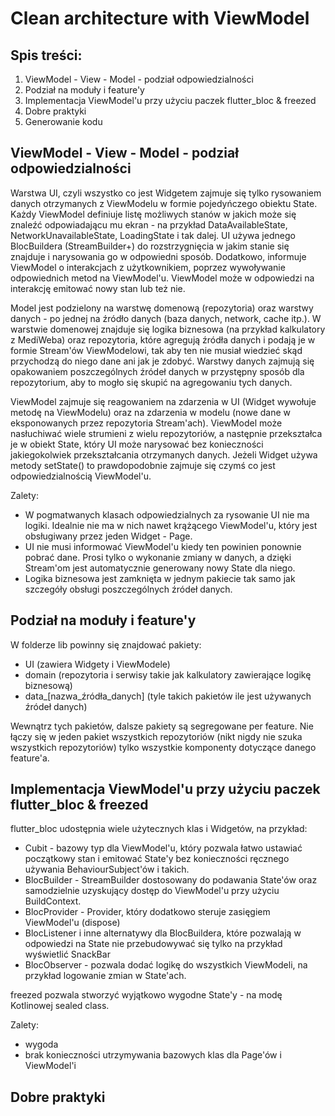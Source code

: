 # Clean architecture with ViewModel

## Spis treści:
1. ViewModel - View - Model - podział odpowiedzialności
2. Podział na moduły i feature'y
3. Implementacja ViewModel'u przy użyciu paczek flutter_bloc & freezed
4. Dobre praktyki
5. Generowanie kodu

## ViewModel - View - Model - podział odpowiedzialności
Warstwa UI, czyli wszystko co jest Widgetem zajmuje się tylko rysowaniem danych otrzymanych z ViewModelu w formie pojedyńczego obiektu State. Każdy ViewModel definiuje listę możliwych stanów w jakich może się znaleźć odpowiadającu mu ekran - na przykład DataAvailableState, NetworkUnavailableState, LoadingState i tak dalej. UI używa jednego BlocBuildera (StreamBuilder+) do rozstrzygnięcia w jakim stanie się znajduje i narysowania go w odpowiedni sposób. Dodatkowo, informuje ViewModel o interakcjach z użytkownikiem, poprzez wywoływanie odpowiednich metod na ViewModel'u. ViewModel może w odpowiedzi na interakcję emitować nowy stan lub też nie.

Model jest podzielony na warstwę domenową (repozytoria) oraz warstwy danych - po jednej na źródło danych (baza danych, network, cache itp.). W warstwie domenowej znajduje się logika biznesowa (na przykład kalkulatory z MediWeba) oraz repozytoria, które agregują źródła danych i podają je w formie Stream'ów ViewModelowi, tak aby ten nie musiał wiedzieć skąd przychodzą do niego dane ani jak je zdobyć. Warstwy danych zajmują się opakowaniem poszczególnych źródeł danych w przystępny sposób dla repozytorium, aby to mogło się skupić na agregowaniu tych danych.

ViewModel zajmuje się reagowaniem na zdarzenia w UI (Widget wywołuje metodę na ViewModelu) oraz na zdarzenia w modelu (nowe dane w eksponowanych przez repozytoria Stream'ach). ViewModel może nasłuchiwać wiele strumieni z wielu repozytoriów, a następnie przekształca je w obiekt State, który UI może narysować bez konieczności jakiegokolwiek przekształcania otrzymanych danych. Jeżeli Widget używa metody setState() to prawdopodobnie zajmuje się czymś co jest odpowiedzialnością ViewModel'u.

Zalety:
* W pogmatwanych klasach odpowiedzialnych za rysowanie UI nie ma logiki. Idealnie nie ma w nich nawet krążącego ViewModel'u, który jest obsługiwany przez jeden Widget - Page.
* UI nie musi informować ViewModel'u kiedy ten powinien ponownie pobrać dane. Prosi tylko o wykonanie zmiany w danych, a dzięki Stream'om jest automatycznie generowany nowy State dla niego.
* Logika biznesowa jest zamknięta w jednym pakiecie tak samo jak szczegóły obsługi poszczególnych źródeł danych.

## Podział na moduły i feature'y

W folderze lib powinny się znajdować pakiety:
* UI (zawiera Widgety i ViewModele)
* domain (repozytoria i serwisy takie jak kalkulatory zawierające logikę biznesową)
* data_[nazwa_źródła_danych] (tyle takich pakietów ile jest używanych źródeł danych)

Wewnątrz tych pakietów, dalsze pakiety są segregowane per feature. Nie łączy się w jeden pakiet wszystkich repozytoriów (nikt nigdy nie szuka wszystkich repozytoriów) tylko wszystkie komponenty dotyczące danego feature'a.

## Implementacja ViewModel'u przy użyciu paczek flutter_bloc & freezed

flutter_bloc udostępnia wiele użytecznych klas i Widgetów, na przykład:
* Cubit - bazowy typ dla ViewModel'u, który pozwala łatwo ustawiać początkowy stan i emitować State'y bez konieczności ręcznego używania BehaviourSubject'ów i takich.
* BlocBuilder - StreamBuilder dostosowany do podawania State'ów oraz samodzielnie uzyskujący dostęp do ViewModel'u przy użyciu BuildContext.
* BlocProvider - Provider, który dodatkowo steruje zasięgiem ViewModel'u (dispose)
* BlocListener i inne alternatywy dla BlocBuildera, które pozwalają w odpowiedzi na State nie przebudowywać się tylko na przykład wyświetlić SnackBar
* BlocObserver - pozwala dodać logikę do wszystkich ViewModeli, na przykład logowanie zmian w State'ach.

freezed pozwala stworzyć wyjątkowo wygodne State'y - na modę Kotlinowej sealed class.

Zalety:
- wygoda
- brak konieczności utrzymywania bazowych klas dla Page'ów i ViewModel'i

## Dobre praktyki
